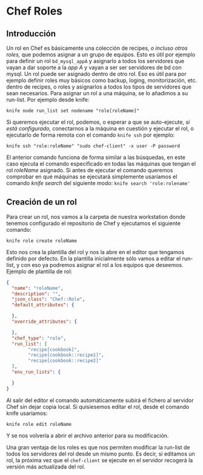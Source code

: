 Chef Roles
==========

Introducción
------------
Un rol en Chef es básicamente una colección de recipes, _o incluso otros roles,_ que podemos asignar a un grupo de equipos. Esto es útil por ejemplo para definir un rol `bd_mysql_appA` y asignarlo a todos los servidores que vayan a dar soporte a la _app A_ y vayan a ser ser servidores de bd con mysql.
Un rol puede ser asignado dentro de otro rol. Eso es útil para por ejemplo definir roles muy básicos como backup, loging, monitorización, etc. dentro de recipes, o roles y asignarlos a todos los tipos de servidores que sean necesarios. 
Para asignar un rol a una máquina, se lo añadimos a su run-list. Por ejemplo desde knife:

    knife node run_list set nodename "role[roleName]"

Si queremos ejecutar el rol, podemos, o esperar a que se auto-ejecute, _si está configurado,_ conectarnos a la máquina en cuestión y ejecutar el rol, o ejecutarlo de forma remota con el comando `knife ssh` por ejemplo:

    knife ssh "role:roleName" "sudo chef-client" -x user -P password

El anterior comando funciona de forma similar a las búsquedas, en este caso ejecuta el comando especificado en todas las máquinas que tengan el rol _roleName_ asignado. Si antes de ejecutar el comando queremos comprobar en qué máquinas se ejecutará simplemente usaríamos el comando _knife search_ del siguiente modo: `knife search 'role:rolename'`

Creación de un rol
------------------
Para crear un rol, nos vamos a la carpeta de nuestra workstation donde tenemos configurado el repositorio de Chef y ejecutamos el siguiente comando:

    knife role create roleName
Esto nos crea la plantilla del rol y nos la abre en el editor que tengamos definido por defecto. En la plantilla inicialmente sólo vamos a editar el run-list, y con eso ya podremos asignar el rol a los equipos que deseemos.
Ejemplo de plantilla de rol:

```json
{
  "name": "roleName",
  "description": "",
  "json_class": "Chef::Role",
  "default_attributes": {

  },
  "override_attributes": {

  },
  "chef_type": "role",
  "run_list": [
        "recipe[cookbook]",
        "recipe[cookbook::recipe1]",
        "recipe[cookbook::recipe2]"
  ],
  "env_run_lists": {

  }
}
```

Al salir del editor el comando automáticamente subirá el fichero al servidor Chef sin dejar copia local. Si quisiesemos editar el rol, desde el comando knife usaríamos:

    knife role edit roleName
Y se nos volvería a abrir el archivo anterior para su modificación.

Una gran ventaja de los roles es que nos permiten modificar la run-list de todos los servidores del rol desde un mismo punto. Es decir, si editamos un rol, la próxima vez que el `chef-client` se ejecute en el servidor recogerá la versión más actualizada del rol.
